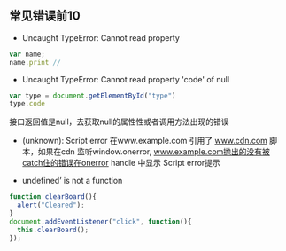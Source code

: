 ## 常见错误前10
* Uncaught TypeError: Cannot read property
```js
var name;
name.print //
```

* Uncaught TypeError: Cannot read property 'code' of null
```js
var type = document.getElementById("type")
type.code
```
接口返回值是null，去获取null的属性性或者调用方法出现的错误
* (unknown): Script error
在www.example.com 引用了 www.cdn.com 脚本，如果在cdn 监听window.onerror, www.example.com抛出的没有被catch住的错误在onerror handle 中显示 Script error提示

* undefined’ is not a function
```js
function clearBoard(){
  alert("Cleared");
}
document.addEventListener("click", function(){
  this.clearBoard();
});
```

